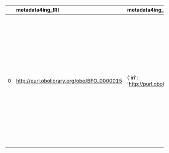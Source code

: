 |    | metadata4ing_IRI                           | metadata4ing_DESC                                     | MOP_IRI                                    | MOP_DESC                                              | MOP_DEF                                                                                                                                                                                                                                                                    |
|---:|:-------------------------------------------|:------------------------------------------------------|:-------------------------------------------|:------------------------------------------------------|:---------------------------------------------------------------------------------------------------------------------------------------------------------------------------------------------------------------------------------------------------------------------------|
|  0 | http://purl.obolibrary.org/obo/BFO_0000015 | {'iri': 'http://purl.obolibrary.org/obo/BFO_0000015'} | http://purl.obolibrary.org/obo/BFO_0000015 | {'iri': 'http://purl.obolibrary.org/obo/BFO_0000015'} | ['p is a process if p is an occurrent that has temporal proper parts and for some time t, p specifically depends on some material entity at t. [BFO]', locstr("Process, i.e., a physical entity with a temporal evolution that 'has a meaning for the ontologist'", 'en')] |